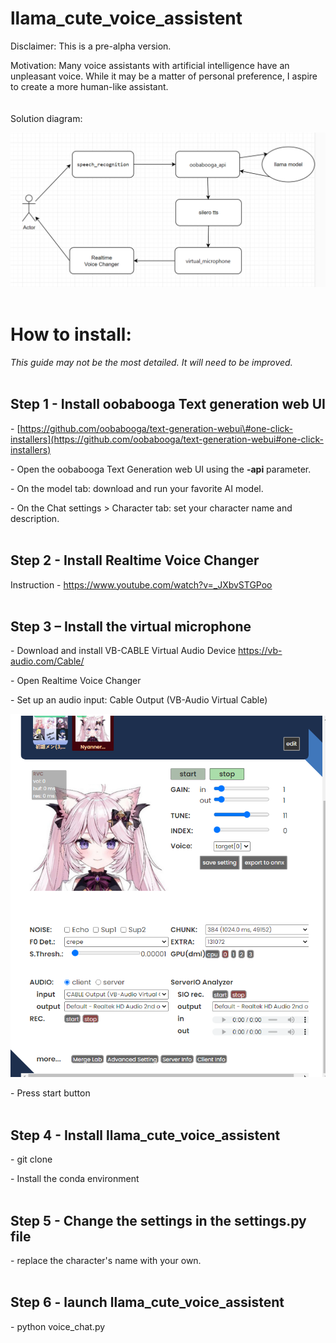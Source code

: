 # llama_cute_voice_assistent

Disclaimer: This is a pre-alpha version.

Motivation: Many voice assistants with artificial intelligence have an unpleasant voice. While it may be a matter of personal preference, I aspire to create a more human-like assistant.
<br>
<br>
<br>
Solution diagram:

![](media/2858db90ced343578868eeafaf30ee79.png)
<br>
<br>
# How to install:

*This guide may not be the most detailed. It will need to be improved.*
<br>
<br>
## Step 1 - Install oobabooga Text generation web UI

\- [https://github.com/oobabooga/text-generation-webui\#one-click-installers](https://github.com/oobabooga/text-generation-webui#one-click-installers)

\- Open the oobabooga Text Generation web UI using the **-api** parameter.

\- On the model tab: download and run your favorite AI model.

\- On the Chat settings \> Character tab: set your character name and description.
<br>
<br>
## Step 2 - Install Realtime Voice Changer

Instruction - <https://www.youtube.com/watch?v=_JXbvSTGPoo>
<br>
<br>
## Step 3 – Install the virtual microphone

\- Download and install VB-CABLE Virtual Audio Device <https://vb-audio.com/Cable/>

\- Open Realtime Voice Changer

\- Set up an audio input: Cable Output (VB-Audio Virtual Cable)

![](media/6b7f24ec79fe7fb7ab599c5ee15e1a88.png)

\- Press start button
<br>
<br>
## Step 4 - Install llama_cute_voice_assistent

\- git clone

\- Install the conda environment
<br>
<br>
## Step 5 - Change the settings in the settings.py file

\- replace the character's name with your own.
<br>
<br>
## Step 6 - launch llama_cute_voice_assistent

\- python voice_chat.py
